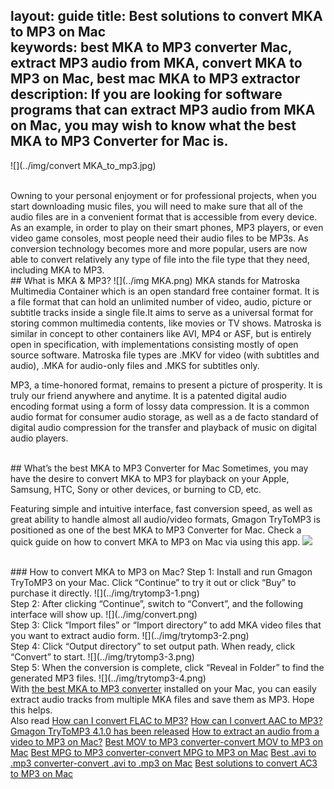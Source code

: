 layout: guide
title: Best solutions to convert MKA to MP3 on Mac    
keywords: best MKA to MP3 converter Mac, extract MP3 audio from MKA, convert MKA to MP3 on Mac, best mac MKA to MP3 extractor 
description: If you are looking for software programs that can extract MP3 audio from MKA on Mac, you may wish to know what the best MKA to MP3 Converter for Mac is. 
---
![](../img/convert MKA_to_mp3.jpg)

<br>
Owning to your personal enjoyment or for professional projects, when you start downloading music files, you will need to make sure that all of the audio files are in a convenient format that is accessible from every device. As an example, in order to play on their smart phones, MP3 players, or even video game consoles, most people need their audio files to be MP3s. As conversion technology becomes more and more popular, users are now able to convert relatively any type of file into the file type that they need, including MKA to MP3.


<br>
## What is MKA & MP3?
![](../img MKA.png)
MKA stands for Matroska Multimedia Container which is an open standard free container format. It is a file format that can hold an unlimited number of video, audio, picture or subtitle tracks inside a single file.It aims to serve as a universal format for storing common multimedia contents, like movies or TV shows. Matroska is similar in concept to other containers like AVI, MP4 or ASF, but is entirely open in specification, with implementations consisting mostly of open source software. Matroska file types are .MKV for video (with subtitles and audio), .MKA for audio-only files and .MKS for subtitles only.


MP3, a time-honored format, remains to present a picture of prosperity. It is truly our friend anywhere and anytime. It is a patented digital audio encoding format using a form of lossy data compression. It is a common audio format for consumer audio storage, as well as a de facto standard of digital audio compression for the transfer and playback of music on digital audio players.


<br>
## What’s the best MKA to MP3 Converter for Mac
Sometimes, you may have the desire to convert MKA to MP3 for playback on your Apple, Samsung, HTC, Sony or other devices, or burning to CD, etc. 

Featuring simple and intuitive interface, fast conversion speed, as well as great ability to handle almost all audio/video formats, Gmagon TryToMP3 is positioned as one of the best MKA to MP3 Converter for Mac. Check a quick guide on how to convert MKA to MP3 on Mac via using this app. 
<a href="https://gmagon.com/products/store/trytomp3/" target="_blank"> <img src="https://gmagon.com/asset/images/free-download.png"/></a>


<br>
### How to convert MKA to MP3 on Mac?
Step 1: Install and run Gmagon TryToMP3 on your Mac. Click “Continue” to try it out or click “Buy” to purchase it directly.
![](../img/trytomp3-1.png)

<br>
Step 2: After clicking “Continue”, switch to “Convert”, and the following interface will show up. 
![](../img/convert.png)
<br>
Step 3: Click “Import files” or “Import directory” to add MKA video files that you want to extract audio form.  
![](../img/trytomp3-2.png)
<br>
Step 4: Click “Output directory” to set output path. When ready, click “Convert” to start.
![](../img/trytomp3-3.png)
<br>
Step 5: When the conversion is complete, click “Reveal in Folder” to find the generated MP3 files. 
![](../img/trytomp3-4.png)

<br>
With <a href="https://gmagon.com/products/store/trytomp3/" target="_blank"> the best MKA to MP3 converter</a> installed on your Mac, you can easily extract audio tracks from multiple MKA files and save them as MP3. Hope this helps.  

<br>
Also read 
<a href="https://gmagon.com/guide/trytomp3/how-can-i-convert-flac-to-mp3.html" target="_blank" >How can I convert FLAC to MP3?</a>
<a href="https://gmagon.com/guide/trytomp3/how-can-i-convert-aac-to-mp3.html " target="_blank" >How can I convert AAC to MP3?</a>
<a href="https://gmagon.com/guide/trytomp3/trytomp3ver4.1.0.html" target="_blank" >Gmagon TryToMP3 4.1.0 has been released</a>
<a href="https://gmagon.com/guide/trytomp3/extract-audio-to-mp3-mac.html" target="_blank" >How to extract an audio from a video to MP3 on Mac?</a>
<a href="https://gmagon.com/guide/trytomp3/best-mov-to-mp3-converter.html" target="_blank" >Best MOV to MP3 converter-convert MOV to MP3 on Mac</a>
<a href="https://gmagon.com/guide/trytomp3/best-tool-to-convert-mpg-to-mp3.html" target="_blank" >Best MPG to MP3 converter-convert MPG to MP3 on Mac</a>
<a href="https://gmagon.com/guide/trytomp3/best-tool-to-convert-avi-to-mp3.html" target="_blank" >Best .avi to .mp3 converter-convert .avi to .mp3 on Mac</a>
<a href="https://gmagon.com/guide/trytomp3/best-tool-to-convert-ac3-to-mp3.html" target="_blank" >Best solutions to convert AC3 to MP3 on Mac</a>



